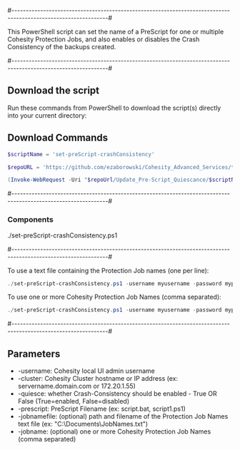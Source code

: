 #---------------------------------------------------------------------------------------------------------------#

This PowerShell script can set the name of a PreScript for one or multiple Cohesity Protection Jobs, and also enables or disables the Crash Consistency of the backups created.

#---------------------------------------------------------------------------------------------------------------#

## Download the script

Run these commands from PowerShell to download the script(s) directly into your current directory:

## Download Commands
```powershell
$scriptName = 'set-preScript-crashConsistency'

$repoURL = 'https://github.com/ezaborowski/Cohesity_Advanced_Services/tree/main/Update_Protection_Job'

(Invoke-WebRequest -Uri "$repoUrl/Update_Pre-Script_Quiescance/$scriptName.ps1").content | Out-File "$scriptName.ps1"; (Get-Content "$scriptName.ps1") | Set-Content "$scriptName.ps1"
```
#---------------------------------------------------------------------------------------------------------------#

### Components
./set-preScript-crashConsistency.ps1

#---------------------------------------------------------------------------------------------------------------#

To use a text file containing the Protection Job names (one per line):
```powershell
./set-preScript-crashConsistency.ps1 -username myusername -password mypassword -cluster mycluster -jobnamefile "C:\Documents\JobNames.txt" -quiesce True -prescript script.bat
```

To use one or more Cohesity Protection Job Names (comma separated):
```powershell
./set-preScript-crashConsistency.ps1 -username myusername -password mypassword -cluster mycluster -jobname jobname1,jobname2 -quiesce True -prescript script.bat
```
#---------------------------------------------------------------------------------------------------------------#

## Parameters
* -username: Cohesity local UI admin username
* -cluster: Cohesity Cluster hostname or IP address (ex: servername.domain.com or 172.20.1.55)
* -quiesce: whether Crash-Consistency should be enabled - True OR False (True=enabled, False=disabled)
* -prescript: PreScript Filename (ex: script.bat, script1.ps1)
* -jobnamefile: (optional) path and filename of the Protection Job Names text file (ex: "C:\Documents\JobNames.txt")
* -jobname: (optional) one or more Cohesity Protection Job Names (comma separated)
